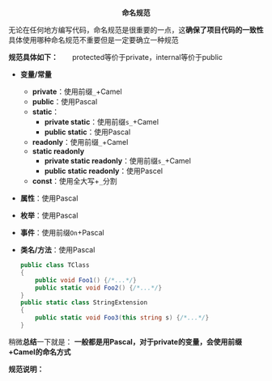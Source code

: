 **<center><BBBG>命名规范</BBBG></center>**

无论在任何地方编写代码，命名规范是很重要的一点，这<VT><B>确保了项目代码的一致性</B></VT>
具体使用哪种命名规范不重要但是一定要确立一种规范

**规范具体如下：**　　<VT>protected等价于private，internal等价于public</VT>

- **变量/常量**
  - **private**：使用前缀`_`+Camel
  - **public**：使用Pascal
  - **static**：
    - **private static**：使用前缀`s_`+Camel
    - **public static**：使用Pascal
  - **readonly**：使用前缀`_`+Camel
  - **static readonly**
    - **private static readonly**：使用前缀`s_`+Camel
    - **public static readonly**：使用Pascel
  - **const**：使用全大写+`_`分割
- **属性**：使用Pascal
- **枚举**：使用Pascal
- **事件**：使用前缀`On`+Pascal
- **类名/方法**：使用Pascal
    <BR>

    ``` csharp
    public class TClass 
    {
        public void Foo1() {/*...*/}
        public static void Foo2() {/*...*/}
    }
    public static class StringExtension
    {
        public static void Foo3(this string s) {/*...*/}
    }
    ```

稍微**总结**一下就是：
**<VT>一般都是用Pascal，对于private的变量，会使用前缀+Camel的命名方式</VT>**

**规范说明：**
